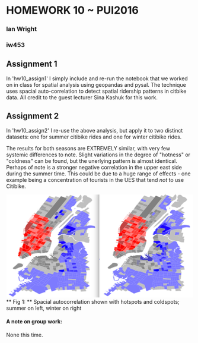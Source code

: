 # HOMEWORK 10 ~ PUI2016
### Ian Wright
### iw453


## Assignment 1
In 'hw10_assign1' I simply include and re-run the notebook that we worked on in class for spatial analysis using geopandas and pysal. The technique uses spacial auto-correlation to detect spatial ridership patterns in citbike data. All credit to the guest lecturer Sina Kashuk for this work.


## Assignment 2
In 'hw10_assign2' I re-use the above analysis, but apply it to two distinct datasets: one for summer citibike rides and one for winter citibike rides.

The results for both seasons are EXTREMELY similar, with very few systemic differences to note. Slight variations in the degree of "hotness" or "coldness" can be found, but the unerlying pattern is almost identical. Perhaps of note is a stronger negative correlation in the upper east side during the summer time. This could be due to a huge range of effects - one example being a concentration of tourists in the UES that tend *not* to use Citibike.

![alt text](summer_winter.jpg "wintersummer")
** Fig 1: ** Spacial autocorrelation shown with hotspots and coldspots; summer on left, winter on right


#### A note on group work:
None this time.
